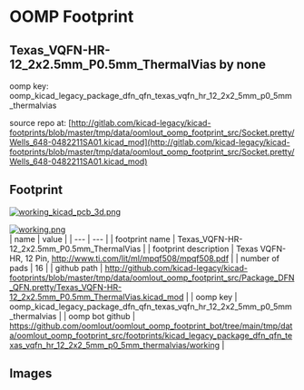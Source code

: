 # OOMP Footprint  
## Texas_VQFN-HR-12_2x2.5mm_P0.5mm_ThermalVias  by none  
  
oomp key: oomp_kicad_legacy_package_dfn_qfn_texas_vqfn_hr_12_2x2_5mm_p0_5mm_thermalvias  
  
source repo at: [http://gitlab.com/kicad-legacy/kicad-footprints/blob/master/tmp/data/oomlout_oomp_footprint_src/Socket.pretty/Wells_648-0482211SA01.kicad_mod](http://gitlab.com/kicad-legacy/kicad-footprints/blob/master/tmp/data/oomlout_oomp_footprint_src/Socket.pretty/Wells_648-0482211SA01.kicad_mod)  
## Footprint  
  
[![working_kicad_pcb_3d.png](working_kicad_pcb_3d_600.png)](working_kicad_pcb_3d.png)  
  
[![working.png](working_600.png)](working.png)  
| name | value | 
| --- | --- | 
| footprint name | Texas_VQFN-HR-12_2x2.5mm_P0.5mm_ThermalVias | 
| footprint description | Texas  VQFN-HR, 12 Pin, http://www.ti.com/lit/ml/mpqf508/mpqf508.pdf | 
| number of pads | 16 | 
| github path | http://github.com/kicad-legacy/kicad-footprints/blob/master/tmp/data/oomlout_oomp_footprint_src/Package_DFN_QFN.pretty/Texas_VQFN-HR-12_2x2.5mm_P0.5mm_ThermalVias.kicad_mod | 
| oomp key | oomp_kicad_legacy_package_dfn_qfn_texas_vqfn_hr_12_2x2_5mm_p0_5mm_thermalvias | 
| oomp bot github | https://github.com/oomlout/oomlout_oomp_footprint_bot/tree/main/tmp/data/oomlout_oomp_footprint_src/footprints/kicad_legacy_package_dfn_qfn_texas_vqfn_hr_12_2x2_5mm_p0_5mm_thermalvias/working | 
## Images  

